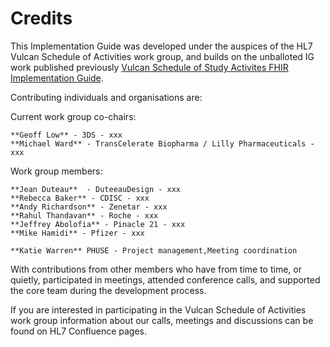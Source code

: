 # Credits

This Implementation Guide was developed under the auspices of the HL7 Vulcan Schedule of Activities work group, and builds on the unballoted IG work published previously [Vulcan Schedule of Study Activites FHIR Implementation Guide](https://build.fhir.org/ig/HL7/Vulcan-schedule-ig/index.html). 

Contributing individuals and organisations are:

Current work group co-chairs: 

    **Geoff Low** - 3DS - xxx
    **Michael Ward** - TransCelerate Biopharma / Lilly Pharmaceuticals - xxx

Work group members:

    **Jean Duteau**  - DuteeauDesign - xxx
    **Rebecca Baker** - CDISC - xxx
    **Andy Richardson** - Zenetar - xxx
    **Rahul Thandavan** - Roche - xxx
    **Jeffrey Abolofia** - Pinacle 21 - xxx
    **Mike Hamidi** - Pfizer - xxx

    **Katie Warren** PHUSE - Project management,Meeting coordination 

With contributions from other members who have from time to time, or quietly, participated in meetings, attended conference calls, and supported the core team during the development process.

If you are interested in participating in the Vulcan Schedule of Activities work group information about our calls, meetings and discussions can be found on HL7 Confluence pages.
